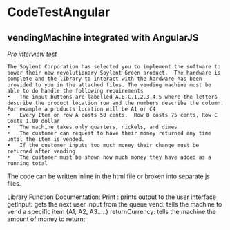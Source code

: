 # CodeTestAngular
## vendingMachine integrated with AngularJS


*Pre interview test*

```
The Soylent Corporation has selected you to implement the software to power their new revolutionary Soylent Green product.  The hardware is complete and the library to interact with the hardware has been provided to you in the attached files. The vending machine must be able to do handle the following requirements
•	The input buttons are labelled A,B,C,1,2,3,4,5 where the letters describe the product location row and the numbers describe the column.  For example a products location will be A1 or C4
•	Every Item on row A costs 50 cents.  Row B costs 75 cents, Row C Costs 1.00 dollar
•	The machine takes only quarters, nickels, and dimes
•	The customer can request to have their money returned any time until the item is vended.
•	If the customer inputs too much money their change must be returned after vending
•	The customer must be shown how much money they have added as a running total 
```
The code can be written inline in the html file or broken into separate js files.  

Library Function Documentation:
Print : prints output to the user interface
getInput: gets the next user input from the queue
vend: tells the machine to vend a specific item (A1, A2, A3…..)
returnCurrency:  tells the machine the amount of money to return;
